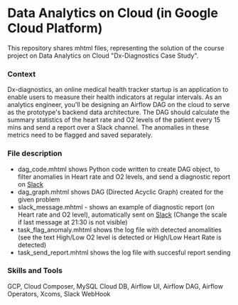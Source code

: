 # Data Analytics on Cloud (in Google Cloud Platform)

This repository shares mhtml files, representing the solution of the course project on Data Analytics on Cloud "Dx-Diagnostics Case Study". 

### Context 
Dx-diagnostics, an online medical health tracker startup is an application to enable users to measure their health indicators at regular intervals. As an analytics engineer, you'll be designing an Airflow DAG on the cloud to serve as the prototype's backend data architecture. The DAG should calculate the summary statistics of the heart rate and O2 levels of the patient every 15 mins and send a report over a Slack channel. The anomalies in these metrics need to be flagged and saved separately.

### File description 
* dag_code.mhtml  shows Python code written to create DAG object, to filter anomalies in Heart rate and O2 levels, and send a diagnostic report on [Slack](https://slack.com/intl/en-gb/)
* dag_graph.mhtml shows DAG (Directed Acyclic Graph) created for the given problem  
* slack_message.mhtml - shows an example of diagnostic report (on Heart rate and O2 level), automatically sent on [Slack](https://slack.com/intl/en-gb/) (Change the scale if last message at 21:30 is not visible)
* task_flag_anomaly.mhtml shows the log file with detected anomalities (see the text High/Low O2 level is detected  or High/Low Heart Rate is detected)  
* task_send_report.mhtml shows the log file with succesful report sending 

### Skills and Tools
GCP, Cloud Composer, MySQL Cloud DB, Airflow UI, Airflow DAG, Airflow Operators, Xcoms, Slack WebHook
